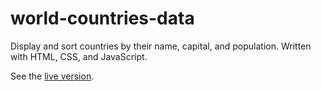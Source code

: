 # world-countries-data

Display and sort countries by their name, capital, and population. Written with HTML, CSS, and JavaScript.

See the [live version](https://worldcountriesdata-bk.netlify.app/).
